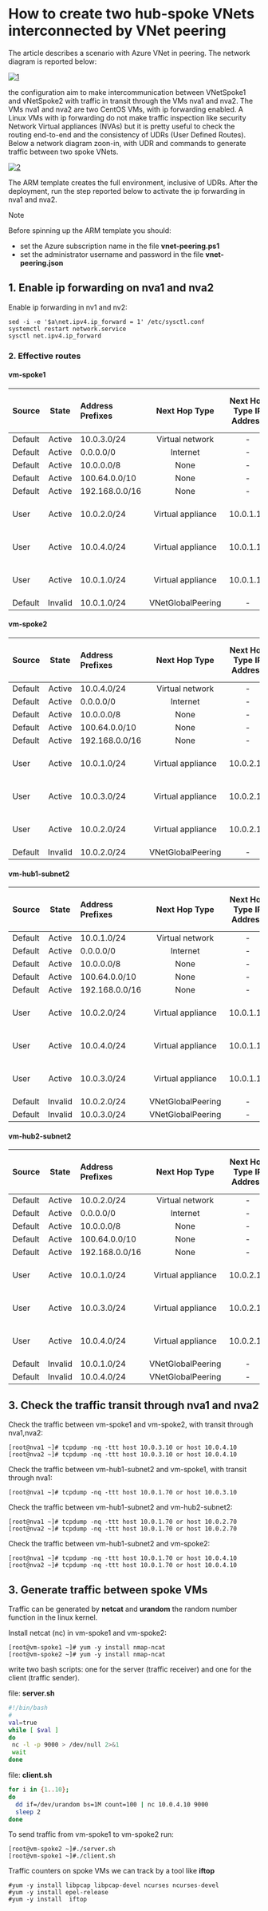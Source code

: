 <properties
pageTitle= 'how to create two Azure hub-spoke VNets interconnected by global VNet peering by ARM'
description= "ARM template to create two Azure hub-spoke VNets interconnected by global VNet peering"
documentationcenter: na
services=""
documentationCenter="na"
authors="fabferri"
manager=""
editor=""/>

<tags
   ms.service="howto-example-Azure"
   ms.devlang="na"
   ms.topic="article"
   ms.tgt_pltfrm="na"
   ms.workload="na"
   ms.date="26/07/2018"
   ms.review="23/03/2020"
   ms.author="fabferri" />

# How to create two hub-spoke VNets interconnected by VNet peering


The article describes a scenario with Azure VNet in peering. The network diagram is reported below:

[![1]][1]

the configuration aim to make intercommunication between VNetSpoke1 and vNetSpoke2 with traffic in transit through the VMs nva1 and nva2. The VMs nva1 and nva2 are two CentOS VMs,  with ip forwarding enabled. A Linux VMs with ip forwarding do not make traffic inspection like security Network Virtual appliances (NVAs)  but it is pretty useful to  check the routing end-to-end and the consistency of UDRs (User Defined Routes).
Below a network diagram zoon-in, with UDR and commands to generate traffic between two spoke VNets.

[![2]][2]

The ARM template creates the full environment, inclusive of UDRs. After the deployment, run the step reported below to activate the ip forwarding in nva1 and nva2.

> [!NOTE]
> Before spinning up the ARM template you should:
> * set the Azure subscription name in the file **vnet-peering.ps1**
> * set the administrator username and password in the file **vnet-peering.json**
>


## <a name="EnableIPForwarding"></a>1. Enable ip forwarding on nva1 and nva2

Enable ip forwarding in nv1 and nv2:

```
sed -i -e '$a\net.ipv4.ip_forward = 1' /etc/sysctl.conf
systemctl restart network.service
sysctl net.ipv4.ip_forward
```

### <a name="Effective routes-spoke1"></a>2. Effective routes

#### vm-spoke1
|Source |	State   |	Address Prefixes|	Next Hop Type    |	Next Hop Type IP Address|	User Defined Route Name|
| ----- |:-------:|:----------------|:----------------:|:-----------------------:|:----------------------:|
|Default|	Active  |	10.0.3.0/24     |	Virtual network  |	-|	-|
|Default|	Active	|0.0.0.0/0        |	Internet         |	-|	-|
|Default|	Active	|10.0.0.0/8       |	None	           |-|	-|
|Default|	Active	|100.64.0.0/10    |	None	           |-|	-|
|Default|	Active	|192.168.0.0/16   |	None	           |-|	-|
|User   |	Active	|10.0.2.0/24      |	Virtual appliance|	10.0.1.10|	route-to-hub2|
|User   |	Active	|10.0.4.0/24      |	Virtual appliance|	10.0.1.10|	route-to-spoke2|
|User   |	Active	|10.0.1.0/24      |	Virtual appliance|	10.0.1.10|	route-to-hub1|
|Default|	Invalid	|10.0.1.0/24      |	VNetGlobalPeering|	-|	-|


#### vm-spoke2
|Source|	State	  |Address Prefixes|	Next Hop Type    |Next Hop Type IP Address |	User Defined Route Name|
| ----- |:-------:|:---------------|:-----------------:|:-----------------------:|:----------------------:|
|Default|	Active  |	10.0.4.0/24    |	Virtual network  |	-|	-|
|Default|	Active  |	0.0.0.0/0      |	Internet         |	-|	-|
|Default|	Active  |	10.0.0.0/8     |	None             |	-|	-|
|Default|	Active  |	100.64.0.0/10  |	None             |	-|	-|
|Default|	Active  |	192.168.0.0/16 |	None             |	-|	-|
|User|	Active    |	10.0.1.0/24    |	Virtual appliance|	10.0.2.10|	route-to-hub1|
|User|	Active    |	10.0.3.0/24    |	Virtual appliance|	10.0.2.10|	route-to-spoke1|
|User|	Active    |	10.0.2.0/24    |	Virtual appliance|	10.0.2.10|	route-to-hub2|
|Default|	Invalid |	10.0.2.0/24    |	VNetGlobalPeering|	-|	-|


#### vm-hub1-subnet2
|Source|	State	  |Address Prefixes|	Next Hop Type      |Next Hop Type IP Address |	User Defined Route Name|
| ----- |:-------:|:---------------|:-----------------:|:-----------------------:|:----------------------:|
|Default|	Active	|10.0.1.0/24	   | Virtual network	 |-|	-|
|Default|	Active	|0.0.0.0/0	     | Internet	         |-|	-|
|Default|	Active	|10.0.0.0/8	     | None	             |-|	-|
|Default|	Active	|100.64.0.0/10	 | None	             |-|	-|
|Default|	Active	|192.168.0.0/16	 | None	             |-|	-|
|User   |	Active	|10.0.2.0/24	   | Virtual appliance | 10.0.1.10|	route-to-hub2|
|User   |	Active	|10.0.4.0/24	   | Virtual appliance | 10.0.1.10|	route-to-spoke2|
|User   |	Active	|10.0.3.0/24	   | Virtual appliance | 10.0.1.10|	route-to-spoke1|
|Default|	Invalid	|10.0.2.0/24	   | VNetGlobalPeering |-|	-|
|Default|	Invalid	|10.0.3.0/24	   | VNetGlobalPeering |-|	-|


#### vm-hub2-subnet2
|Source |	State	  |Address Prefixes| Next Hop Type	   |Next Hop Type IP Address |User Defined Route Name |
| ----- |:-------:|:---------------|:-----------------:|:-----------------------:|:----------------------:|
|Default|	Active  |	10.0.2.0/24    |Virtual network	   |-|	-|
|Default|	Active  |	0.0.0.0/0	     | Internet	         |-|	-|
|Default|	Active  |	10.0.0.0/8	   | None	             |-|	-|
|Default|	Active  |	100.64.0.0/10	 | None	             |-|	-|
|Default|	Active  |	192.168.0.0/16 | None	             |-|	-|
|User   |	Active  |	10.0.1.0/24	   |Virtual appliance  |	10.0.2.10	|route-to-hub1|
|User   |	Active  |	10.0.3.0/24	   |Virtual appliance  |	10.0.2.10	|route-to-spoke1|
|User   |	Active  |	10.0.4.0/24	   |Virtual appliance  |	10.0.2.10	|route-to-spoke2|
|Default|	Invalid |	10.0.1.0/24	   |VNetGlobalPeering  |-	|-|
|Default|	Invalid |	10.0.4.0/24	   |VNetGlobalPeering	 |-	|-|



## <a name="tcpdump"></a>3. Check the traffic transit through nva1 and nva2
Check the traffic between vm-spoke1 and vm-spoke2, with transit through nva1,nva2:

```console
[root@nva1 ~]# tcpdump -nq -ttt host 10.0.3.10 or host 10.0.4.10
[root@nva2 ~]# tcpdump -nq -ttt host 10.0.3.10 or host 10.0.4.10
```

Check the traffic between vm-hub1-subnet2 and vm-spoke1, with transit through nva1:

```console
[root@nva1 ~]# tcpdump -nq -ttt host 10.0.1.70 or host 10.0.3.10
```

Check the traffic between vm-hub1-subnet2 and vm-hub2-subnet2:

```console
[root@nva1 ~]# tcpdump -nq -ttt host 10.0.1.70 or host 10.0.2.70
[root@nva2 ~]# tcpdump -nq -ttt host 10.0.1.70 or host 10.0.2.70
```
Check the traffic between vm-hub1-subnet2 and vm-spoke2:

```console
[root@nva1 ~]# tcpdump -nq -ttt host 10.0.1.70 or host 10.0.4.10
[root@nva2 ~]# tcpdump -nq -ttt host 10.0.1.70 or host 10.0.4.10
```

## <a name="nc"></a>3. Generate traffic between spoke VMs
Traffic can be generated by **netcat** and **urandom** the random number function in the linux kernel.

Install netcat (nc) in vm-spoke1 and vm-spoke2:
```
[root@vm-spoke1 ~]# yum -y install nmap-ncat
[root@vm-spoke2 ~]# yum -y install nmap-ncat
```
write two bash scripts: one for the server (traffic receiver) and one for the client (traffic sender).

file: **server.sh**

```bash
#!/bin/bash
#
val=true
while [ $val ]
do
 nc -l -p 9000 > /dev/null 2>&1
 wait
done
```
file: **client.sh**

```bash
for i in {1..10};
do
  dd if=/dev/urandom bs=1M count=100 | nc 10.0.4.10 9000
  sleep 2
done
```
To send traffic from vm-spoke1 to vm-spoke2 run:

```console
[root@vm-spoke2 ~]#./server.sh
[root@vm-spoke1 ~]#./client.sh
```

Traffic counters on spoke VMs we can track by a tool like **iftop**

```console
#yum -y install libpcap libpcap-devel ncurses ncurses-devel
#yum -y install epel-release
#yum -y install  iftop
```

<!--Image References-->

[1]: ./media/network-diagram.png "network diagram"
[2]: ./media/flow.png "tcp flow transit from vm2 to vm3"

<!--Link References-->

